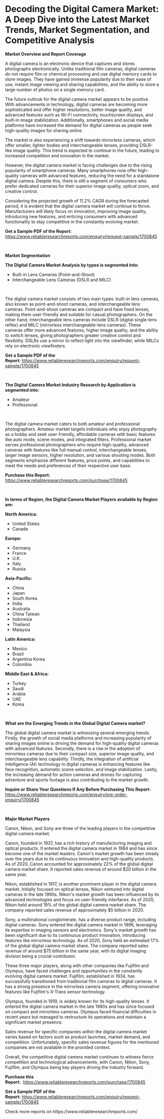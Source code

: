 <p><h1>Decoding the Digital Camera Market: A Deep Dive into the Latest Market Trends, Market Segmentation, and Competitive Analysis</h1></p><p><strong>Market Overview and Report Coverage</strong></p>
<p><p>A digital camera is an electronic device that captures and stores photographs electronically. Unlike traditional film cameras, digital cameras do not require film or chemical processing and use digital memory cards to store images. They have gained immense popularity due to their ease of use, instant image viewing and sharing capabilities, and the ability to store a large number of photos on a single memory card.</p><p>The future outlook for the digital camera market appears to be positive. With advancements in technology, digital cameras are becoming more sophisticated and offer higher resolutions, better image quality, and advanced features such as Wi-Fi connectivity, touchscreen displays, and built-in image stabilization. Additionally, smartphones and social media platforms have increased the demand for digital cameras as people seek high-quality images for sharing online.</p><p>The market is also experiencing a shift towards mirrorless cameras, which offer smaller, lighter bodies and interchangeable lenses, providing DSLR-like image quality. This trend is expected to continue in the future, leading to increased competition and innovation in the market.</p><p>However, the digital camera market is facing challenges due to the rising popularity of smartphone cameras. Many smartphones now offer high-quality cameras with advanced features, reducing the need for a standalone digital camera. Despite this, there is still a segment of consumers who prefer dedicated cameras for their superior image quality, optical zoom, and creative control.</p><p>Considering the projected growth of 11.2% CAGR during the forecasted period, it is evident that the digital camera market will continue to thrive. Manufacturers will likely focus on innovation, improving image quality, introducing new features, and enticing consumers with advanced functionality to stay competitive in the constantly evolving market.</p></p>
<p><strong>Get a Sample PDF of the Report:</strong> <a href="https://www.reliableresearchreports.com/enquiry/request-sample/1700845">https://www.reliableresearchreports.com/enquiry/request-sample/1700845</a></p>
<p>&nbsp;</p>
<p><strong>Market Segmentation</strong></p>
<p><strong>The Digital Camera Market Analysis by types is segmented into:</strong></p>
<p><ul><li>Built-in Lens Cameras (Point-and-Shoot)</li><li>Interchangeable Lens Cameras (DSLR and MILC)</li></ul></p>
<p>&nbsp;</p>
<p><p>The digital camera market consists of two main types: built-in lens cameras, also known as point-and-shoot cameras, and interchangeable lens cameras. Point-and-shoot cameras are compact and have fixed lenses, making them user-friendly and suitable for casual photographers. On the other hand, interchangeable lens cameras include DSLR (digital single-lens reflex) and MILC (mirrorless interchangeable-lens cameras). These cameras offer more advanced features, higher image quality, and the ability to switch lenses, giving photographers greater creative control and flexibility. DSLRs use a mirror to reflect light into the viewfinder, while MILCs rely on electronic viewfinders.</p></p>
<p><strong>Get a Sample PDF of the Report:</strong>&nbsp;<a href="https://www.reliableresearchreports.com/enquiry/request-sample/1700845">https://www.reliableresearchreports.com/enquiry/request-sample/1700845</a></p>
<p>&nbsp;</p>
<p><strong>The Digital Camera Market Industry Research by Application is segmented into:</strong></p>
<p><ul><li>Amateur</li><li>Professional</li></ul></p>
<p>&nbsp;</p>
<p><p>The digital camera market caters to both amateur and professional photographers. Amateur market targets individuals who enjoy photography as a hobby and seek user-friendly, affordable cameras with basic features like auto mode, scene modes, and integrated filters. Professional market serves professional photographers who require high-quality, advanced cameras with features like full manual control, interchangeable lenses, larger image sensors, higher resolution, and various shooting modes. Both segments emphasize different features, price points, and capabilities to meet the needs and preferences of their respective user base.</p></p>
<p><strong>Purchase this Report:</strong>&nbsp; <a href="https://www.reliableresearchreports.com/purchase/1700845">https://www.reliableresearchreports.com/purchase/1700845</a></p>
<p>&nbsp;</p>
<p><strong>In terms of Region, the Digital Camera Market Players available by Region are:</strong></p>
<p>
    <p> <strong> North America: </strong>
        <ul>
            <li>United States</li>
            <li>Canada</li>
        </ul>
        </p> 
    <p> <strong> Europe: </strong>
        <ul>
            <li>Germany</li>
            <li>France</li>
            <li>U.K.</li>
            <li>Italy</li>
            <li>Russia</li>
        </ul>
        </p> 
    <p> <strong> Asia-Pacific: </strong>
        <ul>
            <li>China</li>
            <li>Japan</li>
            <li>South Korea</li>
            <li>India</li>
            <li>Australia</li>
            <li>China Taiwan</li>
            <li>Indonesia</li>
            <li>Thailand</li>
            <li>Malaysia</li>
        </ul>
        </p> 
    <p> <strong> Latin America: </strong>
        <ul>
            <li>Mexico</li>
            <li>Brazil</li>
            <li>Argentina Korea</li>
            <li>Colombia</li>
        </ul>
        </p> 
    <p> <strong> Middle East & Africa: </strong>
        <ul>
            <li>Turkey</li>
            <li>Saudi</li>
            <li>Arabia</li>
            <li>UAE</li>
            <li>Korea</li>
        </ul>
    </p>
    </p>
<p>&nbsp;</p>
<p><strong>What are the Emerging Trends in the Global Digital Camera market?</strong></p>
<p><p>The global digital camera market is witnessing several emerging trends. Firstly, the growth of social media platforms and increasing popularity of sharing images online is driving the demand for high-quality digital cameras with advanced features. Secondly, there is a rise in the adoption of mirrorless cameras due to their compact size, superior image quality, and interchangeable lens capability. Thirdly, the integration of artificial intelligence (AI) technology in digital cameras is enhancing features like face recognition, automatic scene selection, and image stabilization. Lastly, the increasing demand for action cameras and drones for capturing adventure and sports footage is also contributing to the market growth.</p></p>
<p><strong>Inquire or Share Your Questions If Any Before Purchasing This Report</strong>- <a href="https://www.reliableresearchreports.com/enquiry/pre-order-enquiry/1700845">https://www.reliableresearchreports.com/enquiry/pre-order-enquiry/1700845</a></p>
<p>&nbsp;</p>
<p><strong>Major Market Players</strong></p>
<p><p>Canon, Nikon, and Sony are three of the leading players in the competitive digital camera market.</p><p>Canon, founded in 1937, has a rich history of manufacturing imaging and optical products. It entered the digital camera market in 1984 and has since become one of the market leaders. Canon's market growth has been steady over the years due to its continuous innovation and high-quality products. As of 2020, Canon accounted for approximately 22% of the global digital camera market share. It reported sales revenue of around $20 billion in the same year.</p><p>Nikon, established in 1917, is another prominent player in the digital camera market. Initially focused on optical lenses, Nikon ventured into digital cameras in the late 1990s. Nikon's market growth has been influenced by its advanced technologies and focus on user-friendly interfaces. As of 2020, Nikon held around 19% of the global digital camera market share. The company reported sales revenue of approximately $5 billion in 2020.</p><p>Sony, a multinational conglomerate, has a diverse product range, including digital cameras. Sony entered the digital camera market in 1996, leveraging its expertise in imaging sensors and electronics. Sony's market growth has been significant due to its continuous product innovation, introducing features like mirrorless technology. As of 2020, Sony held an estimated 17% of the global digital camera market share. The company reported sales revenue of around $75 billion in the same year, with its digital imaging division being a crucial contributor.</p><p>These three major players, along with other companies like Fujifilm and Olympus, have faced challenges and opportunities in the constantly evolving digital camera market. Fujifilm, established in 1934, has successfully transitioned from traditional film cameras to digital cameras. It has a strong presence in the mirrorless camera segment, offering innovative features like Fujifilm's X-Trans sensor technology.</p><p>Olympus, founded in 1919, is widely known for its high-quality lenses. It entered the digital camera market in the late 1990s and has since focused on compact and mirrorless cameras. Olympus faced financial difficulties in recent years but managed to restructure its operations and maintain a significant market presence.</p><p>Sales revenue for specific companies within the digital camera market varies based on factors such as product launches, market demand, and competition. Unfortunately, specific sales revenue figures for the mentioned companies are not available in the provided context.</p><p>Overall, the competitive digital camera market continues to witness fierce competition and technological advancements, with Canon, Nikon, Sony, Fujifilm, and Olympus being key players driving the industry forward.</p></p>
<p><strong>Purchase this Report:</strong>&nbsp;&nbsp;<a href="https://www.reliableresearchreports.com/purchase/1700845">https://www.reliableresearchreports.com/purchase/1700845</a></p>
<p></p>
<p><strong>Get a Sample PDF of the Report:</strong>&nbsp;<a href="https://www.reliableresearchreports.com/enquiry/request-sample/1700845">https://www.reliableresearchreports.com/enquiry/request-sample/1700845</a></p>
<p>Check more reports on https://www.reliableresearchreports.com/</p>
